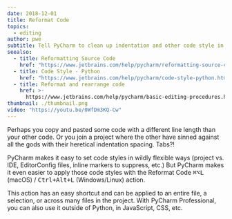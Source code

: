 ```yaml
---
date: 2018-12-01
title: Reformat Code
topics:
  - editing
author: pwe
subtitle: Tell PyCharm to clean up indentation and other code style in your file.
seealso:
  - title: Reformatting Source Code
    href: "https://www.jetbrains.com/help/pycharm/reformatting-source-code.html"
  - title: Code Style - Python
    href: "https://www.jetbrains.com/help/pycharm/code-style-python.html"
  - title: Reformat and rearrange code
    href: >-
      https://www.jetbrains.com/help/pycharm/basic-editing-procedures.html#reformat_rearrange_code
thumbnail: ./thumbnail.png
video: "https://youtu.be/0WfDm3KQ-Cw"
---
```


Perhaps you copy and pasted some code with a different line length than your other code. Or you join a project where the other have sinned against all the gods with their heretical indentation spacing. Tabs?!

PyCharm makes it easy to set code styles in wildly flexible ways (project vs. IDE, EditorConfig files, inline markers to suppress, etc.) But PyCharm makes it even easier to apply those code styles with the Reformat Code <kbd>⌘⌥L</kbd> (macOS) / <kbd>Ctrl+Alt+L</kbd> (Windows/Linux) action.

This action has an easy shortcut and can be applied to an entire file, a selection, or across many files in the project. With PyCharm Professional, you can also use it outside of Python, in JavaScript, CSS, etc.
